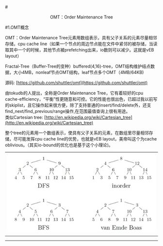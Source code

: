 #<center>OMT：Order Maintenance Tree</center>

#1.OMT概念

OMT：Order Maintenance Tree元素用数组表示，具有父子关系的元素尽量相邻存储，cpu cache line（如果一个节点的周边节点能在文件中紧邻的被存储，当读取其中一个的时候，其他节点被prefetching出来，io数则可以减少。这就是vEB layout）

Fractal-Tree（Buffer-Tree的变种）buffered(4,16)-tree，OMT结构维护结点数据，大小4MB，nonleaf节点OMT结构，leaf节点多个OMT（4MB/64KB)

源码: [https://github.com/shuttler/omt](https://github.com/shuttler/omt)  
  
由tokudb的人提出，全称是Order Maintenance Tree，它有着较好的cpu cache-efficiency，“平衡”性更随意和可控。它的性能也很出色，已超过我以前写的skiplist，且它操作起来很方便，除了支持普通的insert/find/delete外，还支find\_next/find\_previous/range操作,在范围最值查询上很有用途。  
类似Cartesian tree: [http://en.wikipedia.org/wiki/Cartesian_tree](http://en.wikipedia.org/wiki/Cartesian_tree)  
  
整个tree的元素用一个数组表示，使具有父子关系的元素，在数组里尽量相邻存储，尽可能发挥cpu cache line的优势，也就是vEB layout，美帝叫这个为cache oblivious。（其实io-bound的优化也是基于这个小理论)。  

<table><tbody><tr><td><img src="assets/1588905864-75c370e7ba8b4d94323f53471aa170b1.jpg" alt=""></td></tr><tr><td align="center" class="wr pl"></td></tr></tbody></table>

---------------------------------------------------

